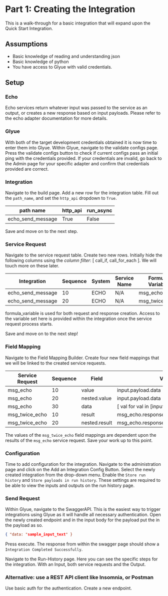 # Part 1: Creating the Integration

This is a walk-through for a basic integration that will expand upon the Quick Start Integration.

## Assumptions

* Basic knowledge of reading and understanding json
* Basic knowledge of python
* You have access to Glyue with valid credentials.

## Setup

### Echo

Echo services return whatever input was passed to the service as an output, or creates a new response based on input payloads. Please refer to the echo adapter documentation for more details.

### Glyue

With both of the target development credentials obtained it is now time to enter them into Glyue. Within Glyue, navigate to the validate configs page. Press the validate configs button to check if current configs pass an initial ping with the credentials provided. If your credentials are invalid, go back to the Admin page for your specific adapter and confirm that credentials provided are correct.

### Integration

Navigate to the build page. Add a new row for the integration table. Fill out the `path_name`, and set the `http_api` dropdown to `True`.

| path name           | http\_api | run\_async |
| ------------------- | --------- | ---------- |
| echo\_send\_message | True      | False      |

Save and move on to the next step.

### Service Request

Navigate to the service request table. Create two new rows. Initially hide the following columns using the _column filter_: \[ call\_if, call\_for\_each ]. We will touch more on these later.

| Integration         | Sequence | System | Service Name | Formula Variable | skip\_execute\_if\_no\_sub\_requests |
| ------------------- | -------- | ------ | ------------ | ---------------- | ------------------------------------ |
| echo\_send\_message | 10       | ECHO   | N/A          | msg\_echo        | False                                |
| echo\_send\_message | 20       | ECHO   | N/A          | msg\_twice\_echo | False                                |

formula\_variable is used for both request and response creation. Access to the variable set here is provided within the integration once the service request process starts.

Save and move on to the next step!

### Field Mapping

Navigate to the Field Mapping Builder. Create four new field mappings that we will be linked to the created service requests.

| Service Request  | Sequence | Field         | Value                                        | Value Type | Nullable |
| ---------------- | -------- | ------------- | -------------------------------------------- | ---------- | -------- |
| msg\_echo        | 10       | value         | input.payload.data                           | str        | False    |
| msg\_echo        | 20       | nested.value  | input.payload.data                           | str        | False    |
| msg\_echo        | 30       | data          | \[ val for val in \[input.payload.data]\*3 ] | list       | False    |
| msg\_twice\_echo | 10       | result        | msg\_echo.response.payload.value             | str        | False    |
| msg\_twice\_echo | 20       | nested.result | msg\_echo.response.payload.nested.value      | str        | False    |

The values of the `msg_twice_echo` field mappings are dependent upon the results of the `msg_echo` service request. Save your work up to this point.

### Configuration

Time to add configuration for the integration. Navigate to the administration page and click on the Add an Integration Config Button. Select the newly created integration from the drop-down menu. Enable the `Store run history` and `Store payloads in run history`. These settings are required to be able to view the inputs and outputs on the run history page.

### Send Request

Within Glyue, navigate to the SwaggerAPI. This is the easiest way to trigger integrations using Glyue as it will handle all necessary authentication. Open the newly created endpoint and in the input body for the payload put the in the payload as so.

```json
{ "data: "sample_input_text" }
```

Press execute. The response from within the swagger page should show a `Integration Completed Successfully`.

Navigate to the Run-History page. Here you can see the specific steps for the integration. With an Input, both service requests and the Output.

### Alternative: use a REST API client like Insomnia, or Postman

Use basic auth for the authentication. Create a new endpoint.
